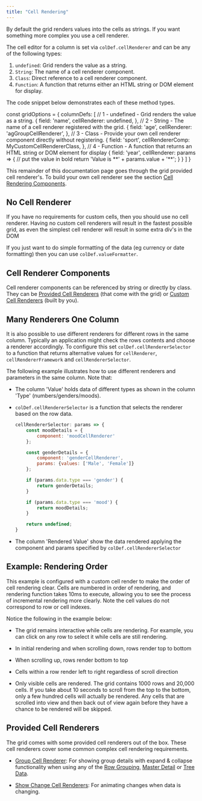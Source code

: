 ```yaml
---
title: "Cell Rendering"
---
```


By default the grid renders values into the cells as strings. If you want something more complex you use a cell renderer.

<api-documentation source='column-properties/properties.json' section='styling' names='["cellRenderer"]'></api-documentation>

The cell editor for a column is set via `colDef.cellRenderer` and can be any of the following types:

1. `undefined`: Grid renders the value as a string.
1. `String`: The name of a cell renderer component.
1. `Class`: Direct reference to a cell renderer component.
1. `Function`: A function that returns either an HTML string or DOM element for display.

The code snippet below demonstrates each of these method types.

<snippet spaceBetweenProperties="true">
const gridOptions = {
    columnDefs: [
        // 1 - undefined - Grid renders the value as a string.
        {
            field: 'name',
            cellRenderer: undefined,
        },
        // 2 - String - The name of a cell renderer registered with the grid.
        {
            field: 'age',
            cellRenderer: 'agGroupCellRenderer',
        },
        // 3 - Class - Provide your own cell renderer component directly without registering.
        {
            field: 'sport',
            cellRendererComp: MyCustomCellRendererClass,
        },
        // 4 - Function - A function that returns an HTML string or DOM element for display
        {
            field: 'year',
            cellRenderer: params => {
                // put the value in bold
                return 'Value is **' + params.value + '**';
            }
        }
    ]
}
</snippet>

This remainder of this documentation page goes through the grid provided cell renderer's. To build your own cell renderer see the section [Cell Rendering Components](/component-cell-renderer/).

## No Cell Renderer

If you have no requirements for custom cells, then you should use no cell renderer. Having no custom cell renderers will result in the fastest possible grid, as even the simplest cell renderer will result in some extra div's in the DOM

If you just want to do simple formatting of the data (eg currency or date formatting) then you can use `colDef.valueFormatter`.

<api-documentation source='column-properties/properties.json' section='columns' names='["valueFormatter"]'></api-documentation>

## Cell Renderer Components

Cell renderer components can be referenced by string or directly by class. They can be [Provided Cell Renderers](#provided-cell-renderers) (that come with the grid) or [Custom Cell Renderers](/component-cell-renderer/) (built by you).

## Many Renderers One Column

It is also possible to use different renderers for different rows in the same column. Typically an application might check the rows contents and choose a renderer accordingly. To configure this set `colDef.cellRendererSelector` to a function that returns alternative values for `cellRenderer`,
`cellRendererFramework` and `cellRendererSelector`.

<interface-documentation interfaceName='CellRendererSelectorResult' ></interface-documentation>

The following example illustrates how to use different renderers and parameters in the same column. Note that:


- The column 'Value' holds data of different types as shown in the column 'Type' (numbers/genders/moods).
- `colDef.cellRendererSelector` is a function that selects the renderer based on the row data.

    ```js
    cellRendererSelector: params => {
        const moodDetails = {
            component: 'moodCellRenderer'
        };

        const genderDetails = {
            component: 'genderCellRenderer',
            params: {values: ['Male', 'Female']}
        };

        if (params.data.type === 'gender') {
            return genderDetails;
        }

        if (params.data.type === 'mood') {
            return moodDetails;
        }

        return undefined;
    }
    ```

- The column 'Rendered Value' show the data rendered applying the component and params specified by `colDef.cellRendererSelector`

<grid-example title='Dynamic Rendering Component' name='dynamic-rendering-component' type='mixed' options='{ "exampleHeight": 335 }'></grid-example>

## Example: Rendering Order

This example is configured with a custom cell render to make the order of cell rendering clear. Cells are numbered in order of rendering, and rendering function takes 10ms to execute, allowing you to see the process of incremental rendering more clearly. Note the cell values do not correspond to row or cell indexes.

Notice the following in the example below:

- The grid remains interactive while cells are rendering. For example, you can click on any row to select it while cells are still rendering.

- In initial rendering and when scrolling down, rows render top to bottom

- When scrolling up, rows render bottom to top

- Cells within a row render left to right regardless of scroll direction

- Only visible cells are rendered. The grid contains 1000 rows and 20,000 cells. If you take about 10 seconds to scroll from the top to the bottom, only a few hundred cells will actually be rendered. Any cells that are scrolled into view and then back out of view again before they have a chance to be rendered will be skipped.

<grid-example title='Rendering Order' name='rendering-order' type='generated' ></grid-example>

## Provided Cell Renderers

The grid comes with some provided cell renderers out of the box. These cell renderers cover some common complex cell rendering requirements.

- [Group Cell Renderer](/group-cell-renderer/): For showing group details with expand & collapse functionality when using any of the [Row Grouping](/grouping/), [Master Detail](/master-detail/) or [Tree Data](/tree-data/).

- [Show Change Cell Renderers](/change-cell-renderers/): For animating changes when data is changing.


